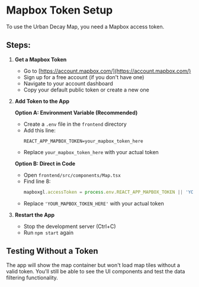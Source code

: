 # Mapbox Token Setup

To use the Urban Decay Map, you need a Mapbox access token.

## Steps:

1. **Get a Mapbox Token**
   - Go to [https://account.mapbox.com/](https://account.mapbox.com/)
   - Sign up for a free account (if you don't have one)
   - Navigate to your account dashboard
   - Copy your default public token or create a new one

2. **Add Token to the App**
   
   **Option A: Environment Variable (Recommended)**
   - Create a `.env` file in the `frontend` directory
   - Add this line:
     ```
     REACT_APP_MAPBOX_TOKEN=your_mapbox_token_here
     ```
   - Replace `your_mapbox_token_here` with your actual token
   
   **Option B: Direct in Code**
   - Open `frontend/src/components/Map.tsx`
   - Find line 8:
     ```typescript
     mapboxgl.accessToken = process.env.REACT_APP_MAPBOX_TOKEN || 'YOUR_MAPBOX_TOKEN_HERE';
     ```
   - Replace `'YOUR_MAPBOX_TOKEN_HERE'` with your actual token

3. **Restart the App**
   - Stop the development server (Ctrl+C)
   - Run `npm start` again

## Testing Without a Token

The app will show the map container but won't load map tiles without a valid token. You'll still be able to see the UI components and test the data filtering functionality. 